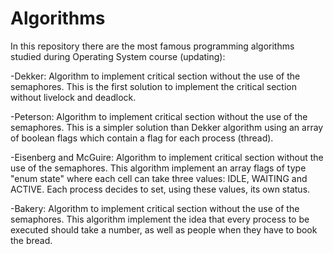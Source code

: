 # Algorithms
In this repository there are the most famous programming algorithms studied during Operating System course (updating):

-Dekker: 
Algorithm to implement critical section without the use of the semaphores. This is the first solution to implement the critical section without livelock and deadlock.

-Peterson:
Algorithm to implement critical section without the use of the semaphores. This is a simpler solution than Dekker algorithm using an array of boolean flags which contain a flag for each process (thread).

-Eisenberg and McGuire:
Algorithm to implement critical section without the use of the semaphores. This algorithm implement an array flags of type "enum state" where each cell can take three values: IDLE, WAITING and ACTIVE. Each process decides to set, using these values, its own status.

-Bakery:
Algorithm to implement critical section without the use of the semaphores. This algorithm implement the idea that every process to be executed should take a number, as well as people when they have to book the bread.
